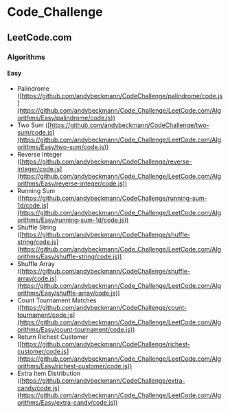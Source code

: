 # Code_Challenge

## LeetCode.com

### Algorithms

#### Easy

- Palindrome ([https://github.com/andybeckmann/CodeChallenge/palindrome/code.js](https://github.com/andybeckmann/Code_Challenge/LeetCode.com/Algorithms/Easy/palindrome/code.js))
- Two Sum ([https://github.com/andybeckmann/CodeChallenge/two-sum/code.js](https://github.com/andybeckmann/Code_Challenge/LeetCode.com/Algorithms/Easy/two-sum/code.js))
- Reverse Integer ([https://github.com/andybeckmann/CodeChallenge/reverse-integer/code.js](https://github.com/andybeckmann/Code_Challenge/LeetCode.com/Algorithms/Easy/reverse-integer/code.js))
- Running Sum ([https://github.com/andybeckmann/CodeChallenge/running-sum-1d/code.js](https://github.com/andybeckmann/Code_Challenge/LeetCode.com/Algorithms/Easy/running-sum-1d/code.js))
- Shuffle String ([https://github.com/andybeckmann/CodeChallenge/shuffle-string/code.js](https://github.com/andybeckmann/Code_Challenge/LeetCode.com/Algorithms/Easy/shuffle-string/code.js))
- Shuffle Array ([https://github.com/andybeckmann/CodeChallenge/shuffle-array/code.js](https://github.com/andybeckmann/Code_Challenge/LeetCode.com/Algorithms/Easy/shuffle-array/code.js))
- Count Tournament Matches ([https://github.com/andybeckmann/CodeChallenge/count-tournament/code.js](https://github.com/andybeckmann/Code_Challenge/LeetCode.com/Algorithms/Easy/count-tournament/code.js))
- Return Richest Customer ([https://github.com/andybeckmann/CodeChallenge/richest-customer/code.js](https://github.com/andybeckmann/Code_Challenge/LeetCode.com/Algorithms/Easy/richest-customer/code.js))
- Extra Item Distribution ([https://github.com/andybeckmann/CodeChallenge/extra-candy/code.js](https://github.com/andybeckmann/Code_Challenge/LeetCode.com/Algorithms/Easy/extra-candy/code.js))
